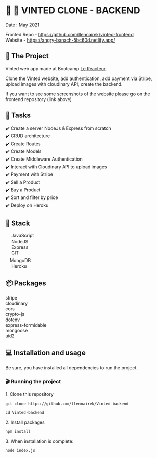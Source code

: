 # 👖 👗 VINTED CLONE - BACKEND

Date : May 2021  

Fronted Repo - https://github.com/llennairek/vinted-frontend   
Website - https://angry-banach-5bc60d.netlify.app/

## 📝 The Project


Vinted web app made at Bootcamp [Le Reacteur](https://www.lereacteur.io/).  

Clone the Vinted website, add authentication, add payment via Stripe, upload images with cloudinary API, create the backend.

If you want to see some screenshots of the website please go on the frontend repository (link above)

## 📃 Tasks

✔️ Create a server NodeJs & Express from scratch  
✔️ CRUD architecture  
✔️ Create Routes  
✔️ Create Models  
✔️ Create Middleware Authentication  
✔️ Interact with Cloudinary API to upload images  
✔️ Payment with Stripe  
✔️ Sell a Product  
✔️ Buy a Product  
✔️ Sort and filter by price  
✔️ Deploy on Heroku  


## 🧱 Stack

<img src="https://user-images.githubusercontent.com/78684032/122961185-719a1800-d384-11eb-906a-3854e856537b.png" width="15" height="15">   JavaScript  
<img src="https://user-images.githubusercontent.com/78684032/122961755-fdac3f80-d384-11eb-9ab8-90f6862bedb8.png" width="15" height="15">   NodeJS  
<img src="https://user-images.githubusercontent.com/78684032/122961805-0bfa5b80-d385-11eb-9d91-902a3c1c4c35.png" width="15" height="15">   Express  
<img src="https://user-images.githubusercontent.com/78684032/122961951-351aec00-d385-11eb-9e76-5a10ac757b86.png" width="15" height="15">   GIT  
<img src="https://user-images.githubusercontent.com/78684032/122961978-3f3cea80-d385-11eb-843c-91cb4da109e4.png" width="10" height="20">    MongoDB   
<img src="https://user-images.githubusercontent.com/78684032/122962030-4bc14300-d385-11eb-9e93-85680a25a6d6.png" width="15" height="15">   Heroku  

## 📦 Packages
stripe  
cloudinary  
cors  
crypto-js  
dotenv  
express-formidable  
mongoose  
uid2  

## 💻 Installation and usage

Be sure, you have installed all dependencies to run the project.

### 🎬 Running the project

1️. Clone this repository

`git clone https://github.com/llennairek/Vinted-backend`

`cd Vinted-backend`

2️. Install packages

`npm install`

3️. When installation is complete:

`node index.js`
